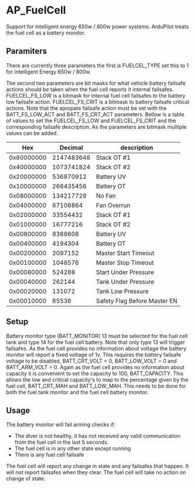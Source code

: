 # AP_FuelCell

Support for intelligent energy 650w / 800w power systems.  ArduPilot treats the fuel cell as a battery monitor.  

## Paramiters

There are currently three parameters the first is FUELCEL_TYPE set this to 1 for Intelligent Energy 650w / 800w.

The second two parameters are bit masks for what vehicle battery failsafe actions should be taken when the fuel cell reports it internal failsafes. FUELCEL_FS_LOW is
a bitmask for internal fuel cell failsafes to the battery low failsafe action. FUELCEL_FS_CRIT is a bitmask to battery failsafe critical actions. Note that the apropate failsafe action must be set with the BATT_FS_LOW_ACT and BATT_FS_CRT_ACT parameters. Bellow is a table of values to set the FUELCEL_FS_LOW and FUELCEL_FS_CRIT and the corresponding failsafe description. As the parameters are bitmask multiple values can be added.

| Hex   | Decimal | description |
|-------|---------|-------------|
|0x80000000| 2147483648 | Stack OT #1|
|0x40000000| 1073741824 | Stack OT #2|
|0x20000000| 536870912 | Battery UV|
|0x10000000| 268435456 | Battery OT|
|0x08000000| 134217728 | No Fan|
|0x04000000| 67108864 | Fan Overrun|
|0x02000000| 33554432 | Stack OT #1|
|0x01000000| 16777216 | Stack OT #2|
|0x00800000| 8388608 | Battery UV|
|0x00400000| 4194304 | Battery OT|
|0x00200000| 2097152 | Master Start Timeout|
|0x00100000| 1048576 | Master Stop Timeout|
|0x00080000| 524288 | Start Under Pressure|
|0x00040000| 262144 | Tank Under Pressure|
|0x00020000| 131072 | Tank Low Pressure|
|0x00010000| 65536 | Safety Flag Before Master EN|

## Setup

Battery monitor type (BATT_MONITOR) 13 must be selected for the fuel cell tank and type 14 for the fuel cell battery. Note that only type 13 will trigger failsafes. As the fuel cell provides no information about voltage the battery monitor will report a fixed voltage of 1v. This requires the battery failsafe voltage to be disabled, BATT_CRT_VOLT = 0, BATT_LOW_VOLT = 0 and BATT_ARM_VOLT = 0. Again as the fuel cell provides no information about capacity it is convenient to set the capacity to 100, BATT_CAPACITY. This allows the low and critical capacity's to map to the percentage given by the fuel cell, BATT_CRT_MAH and BATT_LOW_MAH.  This needs to be done for both the fuel tank monitor and the fuel cell battery monitor.  

##  Usage

The battery monitor will fail arming checks if:
- The diver is not healthy, it has not received any valid communication from the fuel cell in the last 5 seconds.
- The fuel cell is in any other state except running
- There is any fuel cell failsafe

The fuel cell will report any change in state and any failsafes that happen. It will not report failsafes when they clear. The fuel cell will take no action on change of state.
